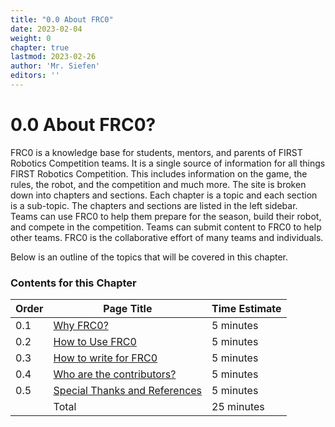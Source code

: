 ```yaml
---
title: "0.0 About FRC0"
date: 2023-02-04
weight: 0
chapter: true
lastmod: 2023-02-26
author: 'Mr. Siefen'
editors: ''
---
```


# 0.0 About FRC0?

FRC0 is a knowledge base for students, mentors, and parents of FIRST Robotics Competition teams. It is a single source of information for all things FIRST Robotics Competition. This includes information on the game, the rules, the robot, and the competition and much more. The site is broken down into chapters and sections. Each chapter is a topic and each section is a sub-topic. The chapters and sections are listed in the left sidebar. Teams can use FRC0 to help them prepare for the season, build their robot, and compete in the competition. Teams can submit content to FRC0 to help other teams. FRC0 is the collaborative effort of many teams and individuals.

Below is an outline of the topics that will be covered in this chapter.

### Contents for this Chapter

| Order | Page Title | Time Estimate |
| --- | --- | --- |
| 0.1 | [Why FRC0?](/about/why-frc0/) | 5 minutes |
| 0.2 | [How to Use FRC0](/about/how-to-use-frc0/) | 5 minutes |
| 0.3 | [How to write for FRC0](/about/writing-content/) | 5 minutes |
| 0.4 | [Who are the contributors?](/about/contributors/) | 5 minutes |
| 0.5 | [Special Thanks and References](/about/thanks/) | 5 minutes |
|     | Total | 25 minutes |
